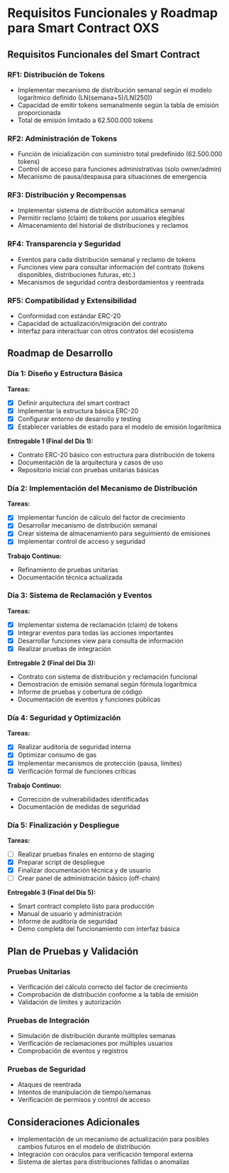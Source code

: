 # Requisitos Funcionales y Roadmap para Smart Contract OXS

## Requisitos Funcionales del Smart Contract

### RF1: Distribución de Tokens

- Implementar mecanismo de distribución semanal según el modelo logarítmico definido (LN(semana+5)/LN(250))
- Capacidad de emitir tokens semanalmente según la tabla de emisión proporcionada
- Total de emisión limitado a 62.500.000 tokens

### RF2: Administración de Tokens

- Función de inicialización con suministro total predefinido (62.500.000 tokens)
- Control de acceso para funciones administrativas (solo owner/admin)
- Mecanismo de pausa/despausa para situaciones de emergencia

### RF3: Distribución y Recompensas

- Implementar sistema de distribución automática semanal
- Permitir reclamo (claim) de tokens por usuarios elegibles
- Almacenamiento del historial de distribuciones y reclamos

### RF4: Transparencia y Seguridad

- Eventos para cada distribución semanal y reclamo de tokens
- Funciones view para consultar información del contrato (tokens disponibles, distribuciones futuras, etc.)
- Mecanismos de seguridad contra desbordamientos y reentrada

### RF5: Compatibilidad y Extensibilidad

- Conformidad con estándar ERC-20
- Capacidad de actualización/migración del contrato
- Interfaz para interactuar con otros contratos del ecosistema

## Roadmap de Desarrollo

### Día 1: Diseño y Estructura Básica

**Tareas:**

- [X] Definir arquitectura del smart contract
- [X] Implementar la estructura básica ERC-20
- [X] Configurar entorno de desarrollo y testing
- [X] Establecer variables de estado para el modelo de emisión logarítmica

**Entregable 1 (Final del Día 1):**

- Contrato ERC-20 básico con estructura para distribución de tokens
- Documentación de la arquitectura y casos de uso
- Repositorio inicial con pruebas unitarias básicas

### Día 2: Implementación del Mecanismo de Distribución

**Tareas:**

- [X] Implementar función de cálculo del factor de crecimiento
- [X] Desarrollar mecanismo de distribución semanal
- [X] Crear sistema de almacenamiento para seguimiento de emisiones
- [X] Implementar control de acceso y seguridad

**Trabajo Continuo:**

- Refinamiento de pruebas unitarias
- Documentación técnica actualizada

### Día 3: Sistema de Reclamación y Eventos

**Tareas:**

- [X] Implementar sistema de reclamación (claim) de tokens
- [X] Integrar eventos para todas las acciones importantes
- [X] Desarrollar funciones view para consulta de información
- [X] Realizar pruebas de integración

**Entregable 2 (Final del Día 3):**

- Contrato con sistema de distribución y reclamación funcional
- Demostración de emisión semanal según fórmula logarítmica
- Informe de pruebas y cobertura de código
- Documentación de eventos y funciones públicas

### Día 4: Seguridad y Optimización

**Tareas:**

- [X] Realizar auditoría de seguridad interna
- [X] Optimizar consumo de gas
- [X] Implementar mecanismos de protección (pausa, límites)
- [X] Verificación formal de funciones críticas

**Trabajo Continuo:**

- Corrección de vulnerabilidades identificadas
- Documentación de medidas de seguridad

### Día 5: Finalización y Despliegue

**Tareas:**

- [ ] Realizar pruebas finales en entorno de staging
- [X] Preparar script de despliegue
- [X] Finalizar documentación técnica y de usuario
- [ ] Crear panel de administración básico (off-chain)

**Entregable 3 (Final del Día 5):**

- Smart contract completo listo para producción
- Manual de usuario y administración
- Informe de auditoría de seguridad
- Demo completa del funcionamiento con interfaz básica

## Plan de Pruebas y Validación

### Pruebas Unitarias

- Verificación del cálculo correcto del factor de crecimiento
- Comprobación de distribución conforme a la tabla de emisión
- Validación de límites y autorización

### Pruebas de Integración

- Simulación de distribución durante múltiples semanas
- Verificación de reclamaciones por múltiples usuarios
- Comprobación de eventos y registros

### Pruebas de Seguridad

- Ataques de reentrada
- Intentos de manipulación de tiempo/semanas
- Verificación de permisos y control de acceso

## Consideraciones Adicionales

- Implementación de un mecanismo de actualización para posibles cambios futuros en el modelo de distribución
- Integración con oráculos para verificación temporal externa
- Sistema de alertas para distribuciones fallidas o anomalías
